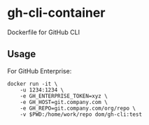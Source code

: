 # gh-cli-container
Dockerfile for GitHub CLI


## Usage

For GitHub Enterprise:

```
docker run -it \
    -u 1234:1234 \
    -e GH_ENTERPRISE_TOKEN=xyz \
    -e GH_HOST=git.company.com \
    -e GH_REPO=git.company.com/org/repo \
    -v $PWD:/home/work/repo dom/gh-cli:test
```
